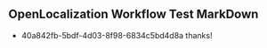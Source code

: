 ## OpenLocalization Workflow Test MarkDown

* 40a842fb-5bdf-4d03-8f98-6834c5bd4d8a 
thanks!



<!--HONumber=Jan16_HO4-->
